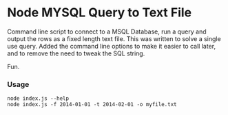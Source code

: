 Node MYSQL Query to Text File
=====================

Command line script to connect to a MSQL Database, run a query and
output the rows as a fixed length text file. This was written to solve a
single use query. Added the command line options to make it easier to call
later, and to remove the need to tweak the SQL string.

Fun.

### Usage

    node index.js --help
    node index.js -f 2014-01-01 -t 2014-02-01 -o myfile.txt
